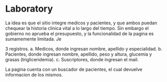 # Laboratory

La idea es que el sitio integre medicos y pacientes, y que ambos puedan chequear la historia clinica vital a lo largo del tiempo. Sin embargo el gobierno no aprueba el presupuesto, y la funcionalidad de la pagina es sumamemente limitada. Je

3 registros.
a. Medicos, donde ingresan nombre, apellido y especialidad.
b. Pacientes, donde ingresan nombre, apellido, peso y altura, glucemia y grasas (trigliceridemia).
c. Suscriptores, donde ingresan el mail.

La pagina cuenta con un buscador de pacientes, el cual devuelve informacion de los mismos.
